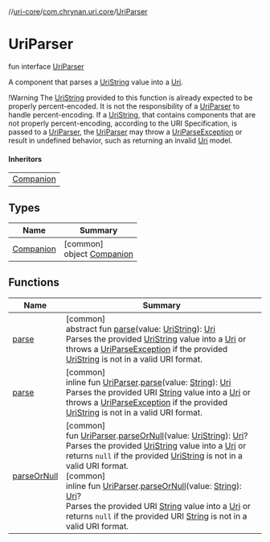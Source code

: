 //[uri-core](../../../index.md)/[com.chrynan.uri.core](../index.md)/[UriParser](index.md)

# UriParser

fun interface [UriParser](index.md)

A component that parses a [UriString](../-uri-string/index.md) value into a [Uri](../-uri/index.md).

!Warning The [UriString](../-uri-string/index.md) provided to this function is already expected to be properly percent-encoded. It is not the responsibility of a [UriParser](index.md) to handle percent-encoding. If a [UriString](../-uri-string/index.md), that contains components that are not properly percent-encoding, according to the URI Specification, is passed to a [UriParser](index.md), the [UriParser](index.md) may throw a [UriParseException](../-uri-parse-exception/index.md) or result in undefined behavior, such as returning an invalid [Uri](../-uri/index.md) model.

#### Inheritors

| |
|---|
| [Companion](../-uri/-companion/index.md) |

## Types

| Name | Summary |
|---|---|
| [Companion](-companion/index.md) | [common]<br>object [Companion](-companion/index.md) |

## Functions

| Name | Summary |
|---|---|
| [parse](parse.md) | [common]<br>abstract fun [parse](parse.md)(value: [UriString](../-uri-string/index.md)): [Uri](../-uri/index.md)<br>Parses the provided [UriString](../-uri-string/index.md) value into a [Uri](../-uri/index.md) or throws a [UriParseException](../-uri-parse-exception/index.md) if the provided [UriString](../-uri-string/index.md) is not in a valid URI format. |
| [parse](../parse.md) | [common]<br>inline fun [UriParser](index.md).[parse](../parse.md)(value: [String](https://kotlinlang.org/api/core/kotlin-stdlib/kotlin/-string/index.html)): [Uri](../-uri/index.md)<br>Parses the provided URI [String](https://kotlinlang.org/api/core/kotlin-stdlib/kotlin/-string/index.html) value into a [Uri](../-uri/index.md) or throws a [UriParseException](../-uri-parse-exception/index.md) if the provided [UriString](../-uri-string/index.md) is not in a valid URI format. |
| [parseOrNull](../parse-or-null.md) | [common]<br>fun [UriParser](index.md).[parseOrNull](../parse-or-null.md)(value: [UriString](../-uri-string/index.md)): [Uri](../-uri/index.md)?<br>Parses the provided [UriString](../-uri-string/index.md) value into a [Uri](../-uri/index.md) or returns `null` if the provided [UriString](../-uri-string/index.md) is not in a valid URI format.<br>[common]<br>inline fun [UriParser](index.md).[parseOrNull](../parse-or-null.md)(value: [String](https://kotlinlang.org/api/core/kotlin-stdlib/kotlin/-string/index.html)): [Uri](../-uri/index.md)?<br>Parses the provided URI [String](https://kotlinlang.org/api/core/kotlin-stdlib/kotlin/-string/index.html) value into a [Uri](../-uri/index.md) or returns `null` if the provided URI [String](https://kotlinlang.org/api/core/kotlin-stdlib/kotlin/-string/index.html) is not in a valid URI format. |
